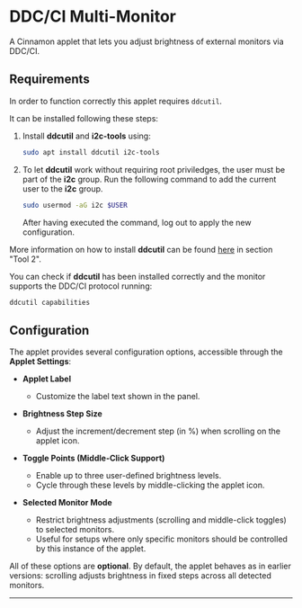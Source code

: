 # DDC/CI Multi-Monitor

A Cinnamon applet that lets you adjust brightness of external monitors via DDC/CI.

## Requirements

In order to function correctly this applet requires `ddcutil`.

It can be installed following these steps:

1. Install **ddcutil** and **i2c-tools** using:

   ```bash
   sudo apt install ddcutil i2c-tools
   ```

2. To let **ddcutil** work without requiring root priviledges, the user must be
   part of the **i2c** group. Run the following command to add the current user
   to the **i2c** group.

   ```bash
   sudo usermod -aG i2c $USER
   ```

   After having executed the command, log out to apply the new configuration.

More information on how to install **ddcutil** can be found
[here](https://askubuntu.com/questions/894465/changing-the-screen-brightness-of-the-external-screen#1181157)
in section "Tool 2".

You can check if **ddcutil** has been installed correctly and the monitor
supports the DDC/CI protocol running:

```bash
ddcutil capabilities
```

## Configuration

The applet provides several configuration options, accessible through the **Applet Settings**:

* **Applet Label**

  * Customize the label text shown in the panel.

* **Brightness Step Size**

  * Adjust the increment/decrement step (in %) when scrolling on the applet icon.

* **Toggle Points (Middle-Click Support)**

  * Enable up to three user-defined brightness levels.
  * Cycle through these levels by middle-clicking the applet icon.

* **Selected Monitor Mode**

  * Restrict brightness adjustments (scrolling and middle-click toggles) to selected monitors.
  * Useful for setups where only specific monitors should be controlled by this instance of the applet.

All of these options are **optional**. By default, the applet behaves as in earlier versions: scrolling adjusts brightness in fixed steps across all detected monitors.

---